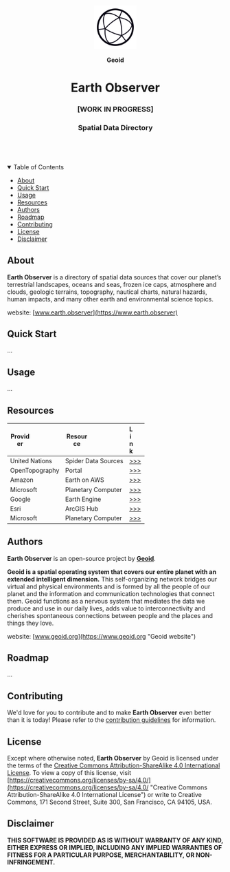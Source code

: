 <header>
<p align="center">
    <img src=".github/images/geoid-logo_light.png" width="20%" height="20%" alt="Geoid Logo">
</p>
<p align='center' style='border-bottom: none;'><b>Geoid</b></p>
<h1 align='center' style='border-bottom: none;'>Earth Observer</h1>
<h3 align='center'>[WORK IN PROGRESS]</h3>
<h3 align='center'>Spatial Data Directory</h3>
</header>


<br/>
<details open="open">
<summary>Table of Contents</summary>

- [About](#about)
- [Quick Start](#quick-start)
- [Usage](#usage)
- [Resources](#resources)
- [Authors](#authors)
- [Roadmap](#roadmap)
- [Contributing](#contributing)
- [License](#license)
- [Disclaimer](#disclaimer)

</details>



## About


**Earth Observer** is a directory of spatial data sources that cover our planet’s terrestrial landscapes, oceans and seas, frozen ice caps, atmosphere and clouds, geologic terrains, topography, nautical charts, natural hazards, human impacts, and many other earth and environmental science topics.

website: [www.earth.observer](https://www.earth.observer)


## Quick Start

...


## Usage

...


## Resources

| <div style="width:40%">Provider</div> | <div style="width:40%">Resource</div> | <div style="width:20%">Link</div> |
| ------------------------------------- | ------------------------------------- | ------------------------------------- |
| United Nations                        | Spider Data Sources                   | [>>>](https://www.un-spider.org/links-and-resources/data-sources) |
| OpenTopography                        | Portal                                | [>>>](https://portal.opentopography.org/) |
| Amazon                                | Earth on AWS                          | [>>>](https://aws.amazon.com/earth/) |
| Microsoft                             | Planetary Computer                    | [>>>](https://planetarycomputer.microsoft.com/) |
| Google                                | Earth Engine                          | [>>>](https://developers.google.com/earth-engine/) |
| Esri                                  | ArcGIS Hub                            | [>>>](https://hub.arcgis.com/) |
| Microsoft                             | Planetary Computer                    | [>>>](https://planetarycomputer.microsoft.com/) |


## Authors

**Earth Observer** is an open-source project by **[Geoid](https://www.geoid.org "Geoid website")**.

**Geoid is a spatial operating system that covers our entire planet with an extended intelligent dimension.**
This self-organizing network bridges our virtual and physical environments and is formed by all the people of our planet and the information and communication technologies that connect them. Geoid functions as a nervous system that mediates the data we produce and use in our daily lives, adds value to interconnectivity and cherishes spontaneous connections between people and the places and things they love.

website: [www.geoid.org](https://www.geoid.org "Geoid website")


## Roadmap

...


## Contributing

We'd love for you to contribute and to make **Earth Observer** even better than it is today!
Please refer to the [contribution guidelines](.github/CONTRIBUTING.md) for information.


## License


Except where otherwise noted, **Earth Observer** by Geoid is licensed under the terms of the [Creative Commons Attribution-ShareAlike 4.0 International License](https://creativecommons.org/licenses/by-sa/4.0/ "Creative Commons Attribution-ShareAlike 4.0 International License"). To view a copy of this license, visit [https://creativecommons.org/licenses/by-sa/4.0/](https://creativecommons.org/licenses/by-sa/4.0/ "Creative Commons Attribution-ShareAlike 4.0 International License") or write to Creative Commons, 171 Second Street, Suite 300, San Francisco, CA 94105, USA.



## Disclaimer

**THIS SOFTWARE IS PROVIDED AS IS WITHOUT WARRANTY OF ANY KIND, EITHER EXPRESS OR IMPLIED, INCLUDING ANY IMPLIED WARRANTIES OF FITNESS FOR A PARTICULAR PURPOSE, MERCHANTABILITY, OR NON-INFRINGEMENT.**
